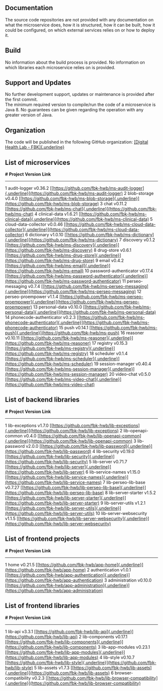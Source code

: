 Documentation
-------------

The source code repositories are not provided with any documentation on
what the microservice does, how it is structured, how it can be built,
how it could be configured, on which external services relies on or how
to deploy it.

Build
-----

No information about the build process is provided. No information on
which libraries each microservice relies on is provided.

Support and Updates
-------------------

No further development support, updates or maintenance is provided after
the first commit.\
The minimum required version to compile/run the code of a microservice
is Java 8. No guarantees can be given regarding the operation with any
greater version of Java.

Organization
------------

The code will be published in the following GitHub organization:
[[Digital Health Lab - FBK]{.underline}](https://github.com/fbk-hwb)


List of microservices
---------------------

  **\#**   **Project**               **Version**   **Link**
-------- ------------------------- ------------- ------------------------------------------------------------------------------------------------------------------------------
  1        audit-logger              v0.36.2       [[https://github.com/fbk-hwb/ms-audit-logger]{.underline}](https://github.com/fbk-hwb/ms-audit-logger)
  2        blob-storage              v0.4.0        [[https://github.com/fbk-hwb/ms-blob-storage]{.underline}](https://github.com/fbk-hwb/ms-blob-storage)
  3        chat                      v0.11.2       [[https://github.com/fbk-hwb/ms-chat]{.underline}](https://github.com/fbk-hwb/ms-chat)
  4        clinical-data             v1.6.21       [[https://github.com/fbk-hwb/ms-clinical-data]{.underline}](https://github.com/fbk-hwb/ms-clinical-data)
  5        cloud-data-collector      v0.0.46       [[https://github.com/fbk-hwb/ms-cloud-data-collector]{.underline}](https://github.com/fbk-hwb/ms-cloud-data-collector)
  6        dictionary                v1.0.10       [[https://github.com/fbk-hwb/ms-dictionary]{.underline}](https://github.com/fbk-hwb/ms-dictionary)
  7        discovery                 v0.1.2        [[https://github.com/fbk-hwb/ms-discovery]{.underline}](https://github.com/fbk-hwb/ms-discovery)
  8        drug-store                v0.6.1        [[https://github.com/fbk-hwb/ms-drug-store]{.underline}](https://github.com/fbk-hwb/ms-drug-store)
  9        email                     v0.4.2        [[https://github.com/fbk-hwb/ms-email]{.underline}](https://github.com/fbk-hwb/ms-email)
  10       password-authenticator    v0.17.4       [[https://github.com/fbk-hwb/ms-password-authenticator]{.underline}](https://github.com/fbk-hwb/ms-password-authenticator)
  11       perseo-messaging          v0.7.4        [[https://github.com/fbk-hwb/ms-perseo-messaging]{.underline}](https://github.com/fbk-hwb/ms-perseo-messaging)
  12       perseo-proempower         v1.1.4        [[https://github.com/fbk-hwb/ms-perseo-proempower]{.underline}](https://github.com/fbk-hwb/ms-perseo-proempower)
  13       personal-data             v0.10.0       [[https://github.com/fbk-hwb/ms-personal-data]{.underline}](https://github.com/fbk-hwb/ms-personal-data)
  14       phonecode-authenticator   v0.2.3        [[https://github.com/fbk-hwb/ms-phonecode-authenticator]{.underline}](https://github.com/fbk-hwb/ms-phonecode-authenticator)
  15       push                      v0.14.1       [[https://github.com/fbk-hwb/ms-push]{.underline}](https://github.com/fbk-hwb/ms-push)
  16       reasoner                  v0.10.11      [[https://github.com/fbk-hwb/ms-reasoner]{.underline}](https://github.com/fbk-hwb/ms-reasoner)
  17       registry                  v0.15.3       [[https://github.com/fbk-hwb/ms-registry]{.underline}](https://github.com/fbk-hwb/ms-registry)
  18       scheduler                 v0.1.4        [[https://github.com/fbk-hwb/ms-scheduler]{.underline}](https://github.com/fbk-hwb/ms-scheduler)
  19       session-manager           v0.40.4       [[https://github.com/fbk-hwb/ms-session-manager]{.underline}](https://github.com/fbk-hwb/ms-session-manager)
  20       video-chat                v0.5.0        [[https://github.com/fbk-hwb/ms-video-chat]{.underline}](https://github.com/fbk-hwb/ms-video-chat)


List of backend libraries
-------------------------

  **\#**   **Project**              **Version**   **Link**
-------- ------------------------ ------------- ----------------------------------------------------------------------------------------------------------------------
  1        lib-exceptions           v1.7.0        [[https://github.com/fbk-hwb/lib-exceptions]{.underline}](https://github.com/fbk-hwb/lib-exceptions)
  2        lib-openapi-common       v0.4.0        [[https://github.com/fbk-hwb/lib-openapi-common]{.underline}](https://github.com/fbk-hwb/lib-openapi-common)
  3        lib-password             v2.0.0        [[https://github.com/fbk-hwb/lib-password]{.underline}](https://github.com/fbk-hwb/lib-password)
  4        lib-security             v0.19.0       [[https://github.com/fbk-hwb/lib-security]{.underline}](https://github.com/fbk-hwb/lib-security)
  5        lib-server               v0.71.7       [[https://github.com/fbk-hwb/lib-server]{.underline}](https://github.com/fbk-hwb/lib-server)
  6        lib-service-names        v1.15.0       [[https://github.com/fbk-hwb/lib-service-names]{.underline}](https://github.com/fbk-hwb/lib-service-names)
  7        lib-perseo-lib-base      v0.7.27       [[https://github.com/fbk-hwb/lib-perseo-lib-base]{.underline}](https://github.com/fbk-hwb/lib-perseo-lib-base)
  8        lib-server-starter       v1.5.2        [[https://github.com/fbk-hwb/lib-server-starter]{.underline}](https://github.com/fbk-hwb/lib-server-starter)
  9        lib-server-utils         v1.2.1        [[https://github.com/fbk-hwb/lib-server-utils]{.underline}](https://github.com/fbk-hwb/lib-server-utils)
  10       lib-server-websecurity   v1.1.5        [[https://github.com/fbk-hwb/lib-server-websecurity]{.underline}](https://github.com/fbk-hwb/lib-server-websecurity)


List of frontend projects
-------------------------

  **\#**   **Project**      **Version**   **Link**
-------- ---------------- ------------- --------------------------------------------------------------------------------------------------------------
  1        home             v0.21.5       [[https://github.com/fbk-hwb/app-home]{.underline}](https://github.com/fbk-hwb/app-home)
  2        authentication   v1.0.1        [[https://github.com/fbk-hwb/app-authentication]{.underline}](https://github.com/fbk-hwb/app-authentication)
  3        administration   v0.10.0       [[https://github.com/fbk-hwb/app-administration]{.underline}](https://github.com/fbk-hwb/app-administration)


List of frontend libraries
--------------------------

  **\#**   **Project**             **Version**   **Link**
-------- ----------------------- ------------- ----------------------------------------------------------------------------------------------------------------------------
  1        lib-api                 v3.3.1        [[https://github.com/fbk-hwb/lib-api]{.underline}](https://github.com/fbk-hwb/lib-api)
  2        lib-components          v0.17.1       [[https://github.com/fbk-hwb/lib-components]{.underline}](https://github.com/fbk-hwb/lib-components)
  3        lib-app-modules         v0.23.1       [[https://github.com/fbk-hwb/lib-app-modules]{.underline}](https://github.com/fbk-hwb/lib-app-modules)
  4        lib-style               v0.10.7       [[https://github.com/fbk-hwb/lib-style]{.underline}](https://github.com/fbk-hwb/lib-style)
  5        lib-assets              v1.7.3        [[https://github.com/fbk-hwb/lib-assets]{.underline}](https://github.com/fbk-hwb/lib-assets)
  6        browser-compatibility   v0.2.3        [[https://github.com/fbk-hwb/lib-browser-compatibility]{.underline}](https://github.com/fbk-hwb/lib-browser-compatibility)

